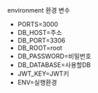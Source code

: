 environment 환경 변수
 - PORTS=3000
 - DB_HOST=주소
 - DB_PORT=3306
 - DB_ROOT=root
 - DB_PASSWORD=비밀번호
 - DB_DATABASE=사용할DB
 - JWT_KEY=JWT키
 - ENV=실행환경
